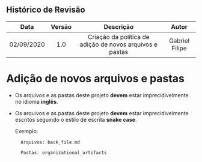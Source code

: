 ## Histórico de Revisão

| Data       | Versão | Descrição            | Autor             |
|:----------:|:------:|:--------------------:|:-----------------:|
| 02/09/2020 | 1.0 | Criação da política de adição de novos arquivos e pastas  | Gabriel Filipe |

# Adição de novos arquivos e pastas

- Os arquivos e as pastas deste projeto **devem** estar imprecidivelmente no idioma **inglês**.

- Os arquivos e as pastas deste projeto **devem** estar imprecidivelmente escritos seguindo o estilo de escrita **snake case**.
    
    Exemplo: 

        Arquivos: back_file.md
        
        Pastas: organizational_artifacts